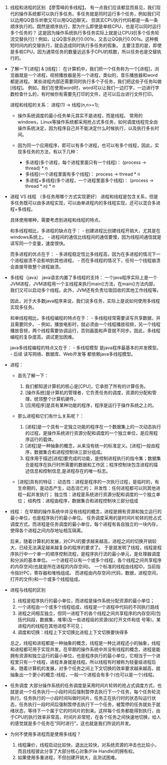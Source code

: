 <!--
 * @Author: your name
 * @Date: 2020-01-01 10:17:02
 * @LastEditTime : 2020-01-01 21:05:53
 * @LastEditors  : Please set LastEditors
 * @Description: In User Settings Edit
 * @FilePath: \beixiang_ly\LY_Restart\20200101\readme.md
 -->
1. 线程和进程的区别 【廖雪峰的多线程】。
有一点我们应该都显而易见，我们现代的操作系统都可以执行多任务。多任务就是同时运行多个任务，例如我们可以边用QQ音乐听歌又可以用QQ边聊天。
但其实CPU执行代码都是一条一条顺序执行的。既然是顺序执行，那为什么即使是单核CPU，也是可以同时运行多个任务的？
这是因为操作系统执行多任务实际上就是让CPU对[多个任务轮流交替执行]！例如，让QQ音乐执行0.001s，又去让QQ执行0.001s。这种极短时间内的交替执行，就会造成同时执行多任务的假象。
主要注意的是，即使是多核CPU，因为通常任务的数量远远多于CPU的核数，所以任务也是交替执行的。

  * 了解一下[进程] & [线程]：
      在计算机中，我们把一个任务称为一个[进程]，浏览器就是一个进程，视频播放器是另一个进程，类似的，音乐播放器和word都是进程。
      某些进程内部还需要同时执行多个子任务，我们把这些子任务叫做[线程]。
      例如，我们在使用word时，word可以让我们一边打字，一边进行字数检查什么的，有时候你有需要先打印的文件，还可以后台进行文件打印。

      进程和线程的关系： 进程(1) -> 线程(n,n>=1);

      * 操作系统调度的最小任务单元其实不是进程，而是线程。
      常用的windows，Linux等操作系统都采用抢占式多任务，如何调度线程完全由操作系统决定，因为程序自己并不能决定什么时候执行，以及执行多长时间。

      * 因为同一个应用程序，即可以有多个进程，也可以有多个线程，因此，实现多任务的方法，有以下几种：
          - 多进程(多个进程，每个进程里面只有一个线程)：
              (process -> thread) * n
          - 多线程(一个进程里面有多个线程)：
              process -> thread * n
          - 多进程+多线程(多个进程，一个进程里面多个线程)：
              (process -> thread * n) * n

  * 进程 VS 线程 （多任务用哪个方式实现更好）
      进程和线程是包含关系，但是多任务既可以由多进程实现，可以由单进程内的多线程实现，还可以混合多进程+多线程。

      具体使用哪种，需要考虑到进程和线程的特点。

      和多线程相比，多进程的缺点在于：
        - 创建进程比创建线程开销大，尤其是在windows系统上。
        - 进程间的通信比线程间的通信要慢，因为线程间通信就是读写同一个变量，速度很快。
      
      而多进程的优点在于：
        - 多进程稳定性比多线程高，因为在多进程的情况下一个进程崩溃不会影响到其他进程，
        - 而在多线程的情况下，任何一个线程崩溃会直接导致整个进程崩溃。

  * 多线程（java）
      java语言内置了多线程的支持： 一个java程序实际上是一个JVM进程，JVM进程用一个主线程来执行main()方法，在main()方法内部，我们又可以启动多个线程。此外，JVM还有负责垃圾回收的其他工作线程等。

      因此，对于大多数java程序来说，我们说多任务，实际上是说如何使用多线程实现多任务。

      和单线程相比，多线程编程的特点在于： 
        - 多线程经常需要读写共享数据，并且需要同步。
        - 例如，播放电影时，就必须由一个线程播放视频，另一个线程播放音频，两个线程需要协调运行，否则画面和声音就不同步。因此，多线程编程的复杂度高，调试更加困难。
      
      java多线程编程的特点又在于：
        - 多线程模型 是java程序最基本的并发模型。
        - 后续 读写网络、数据库、Web开发等 都依赖java多线程模型。



  * 进程：
    - 首先了解一下：
      1. 我们都知道计算机的核心是[CPU]，它承担了所有的计算任务。
      2. [操作系统]是计算机的管理者，它负责任务的调度，资源的分配和管理，统领整个计算机硬件。
      3. [应用程序]是具有某种功能的程序，程序是运行于操作系统之上的。

    - 那么进程和它们有什么关系呢？：
      1. [进程]是一个具有一定独立功能的程序在一个数据集上的一次动态执行的过程，是操作系统进行资源分配和调度的一个独立单位，是应用程序运行的载体。
      2. [进程]是一种抽象的概念，从来没有统一的标准定义。[进程]一般由程序，数据集合和进程控制块三部分组成。
      3. 程序用于描述[进程]要完成的功能，是控制进程执行的指令集；数据集合是程序在执行时所需要的数据和工作区；程序控制块包含进程的描述信息和控制信息,是进程存在的唯一标志。

    - [进程]具有的特征：
      动态性：进程是程序的一次执行过程，是临时的，有生命期的，是动态产生，动态消亡的；
      并发性：任何进程都可以同其他进程一起并发执行；
      独立性：进程是系统进行资源分配和调度的一个独立单位；
      结构性：进程由程序，数据集合和进程控制块三部分组成

  * 线程： 
    在早期的操作系统中并没有线程的概念，进程是拥有资源和独立运行的最小单位，也是程序执行的最小单位。
    任务调度采用的是时间片轮转的抢占式调度方式，而进程是任务调度的最小单位，每个进程有各自独立的一块内存，使得各个进程之间内存地址相互隔离。

    后来，随着计算机的发展，对CPU的要求越来越高，进程之间的切换开销较大，已经无法满足越来越复杂的程序的要求了。
    于是就发明了线程，线程是程序执行中一个单一的顺序控制流程，是程序执行流的最小单元，是处理器调度和分派的基本单位。
    一个进程可以有一个或多个线程，各个线程之间共享程序的内存空间(也就是所在进程的内存空间)。
    一个标准的线程由线程ID，当前指令指针PC，寄存器和堆栈组成。
    而进程由内存空间(代码，数据，进程空间，打开的文件)和一个或多个线程组成。

  * 进程与线程的区别
    1. 线程是程序执行的最小单位，而进程是操作系统分配资源的最小单位；
    2. 一个进程由一个或多个线程组成，线程是一个进程中代码的不同执行路线
    3. 进程之间相互独立，但同一进程下的各个线程之间共享程序的内存空间(包括代码段，数据集，堆等)及一些进程级的资源(如打开文件和信
    号等)，某进程内的线程在其他进程不可见；
    4. 调度和切换：线程上下文切换比进程上下文切换要快得多

    总之，线程和进程都是一种抽象的概念，线程是一种比进程还小的抽象，线程和进程都可用于实现并发。在早期的操作系统中并没有线程的概念，进程是能拥有资源和独立运行的最小单位，也是程序执行的最小单位，它相当于一个进程里只有一个线程，进程本身就是线程。所以线程有时被称为轻量级进程后来，随着计算机的发展，对多个任务之间上下文切换的效率要求越来越高，就抽象出一个更小的概念-线程，一般一个进程会有多个(也可以是一个)线程。

  * 任务调度
    大部分操作系统的任务调度是采用时间片轮转的抢占式调度方式，也就是说一个任务执行一小段时间后强制暂停去执行下一个任务，每个任务轮流执行。任务执行的一小段时间叫做时间片，任务正在执行时的状态叫运行状态，任务执行一段时间后强制暂停去执行下一个任务，被暂停的任务就处于就绪状态，等待下一个属于它的时间片的到来。这样每个任务都能得到执行，由于CPU的执行效率非常高，时间片非常短，在各个任务之间快速地切换，给人的感觉就是多个任务在“同时进行”，这也就是我们所说的并发。

  * 为何不使用多进程而是使用多线程？
    1. 线程廉价，线程启动比较快，退出比较快，对系统资源的冲击也比较小，而且线程彼此分享了大部分核心对象(File Handle)的拥有权。
    2. 如果使用多重进程，不但创建开销大，且测试困难。